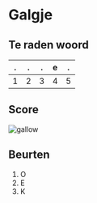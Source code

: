 # Galgje

## Te raden woord

|.|.|.|e|.|
|-|-|-|-|-|
|1|2|3|4|5|

## Score
![gallow](./images/2.png)

## Beurten
1. O
2. E
3. K